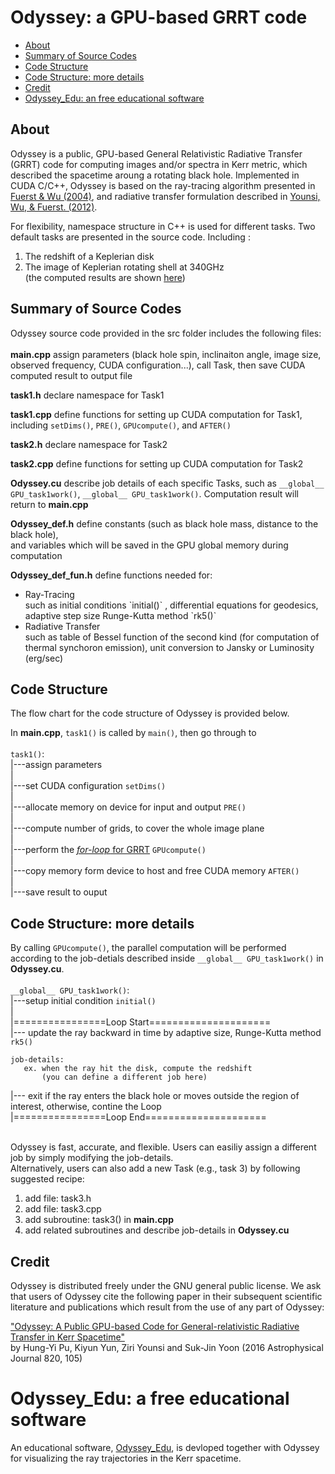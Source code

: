 # Odyssey: a GPU-based GRRT code

- [About](#about)
- [Summary of Source Codes](#summary-of-source-codes)
- [Code Structure](#code-structure)
- [Code Structure: more details](#code-structure-more-details)
- [Credit](#credit)
- [Odyssey_Edu: an free educational software](#odyssey_edu-an-free-educational-software)

## About
Odyssey is a public, GPU-based General Relativistic Radiative Transfer (GRRT) code for computing images and/or spectra in Kerr metric, which described the spacetime aroung a rotating black hole. Implemented in CUDA C/C++, Odyssey is based on the ray-tracing algorithm presented in [Fuerst & Wu (2004)](http://adsabs.harvard.edu/abs/2004A%26A...424..733F), and radiative transfer formulation described in [Younsi, Wu, & Fuerst. (2012)](http://adsabs.harvard.edu/abs/2012A%26A...545A..13Y).

For flexibility, namespace structure in C++  is used for different tasks. Two default tasks are presented in the source code. Including :

 1. The redshift of a Keplerian disk</li>
 2. The image of Keplerian rotating shell at 340GHz</li>
 (the computed results are shown [here](https://github.com/hungyipu/Odyssey/wiki/Default-Tasks-of-Odyssey-Source-Code))
  
 
## Summary of Source Codes
Odyssey source code provided in the src folder includes the following files:<br />
<br />
**main.cpp**
assign parameters (black hole spin, inclinaiton angle, image size, observed frequency, CUDA configuration...), call Task, then save CUDA computed result to output file<br />

**task1.h**
declare namespace for Task1<br />
 
 **task1.cpp**
define functions for setting up CUDA computation for Task1, including `setDims()`, `PRE()`, `GPUcompute()`, and `AFTER()`<br />

**task2.h**
declare namespace for Task2

 
**task2.cpp**
define functions for setting up CUDA computation for Task2<br />

 
**Odyssey.cu**
 describe job details of each specific Tasks, such as `__global__ GPU_task1work()`, `__global__ GPU_task1work()`. Computation result will return to **main.cpp**<br />
 
**Odyssey_def.h**
 define constants (such as black hole mass, distance to the black hole),   
 and variables which will be saved in the GPU global memory during computation<br />
 
 
**Odyssey_def_fun.h**
 define functions needed for:
 <ul>
 <li>Ray-Tracing</li>
 such as initial conditions  `initial()` , differential equations for geodesics, adaptive step size Runge-Kutta method `rk5()`
 <li>Radiative Transfer</li>
 such as table of Bessel function of the second kind (for computation of thermal synchoron emission), unit conversion to Jansky or Luminosity (erg/sec)
 </ul>


## Code Structure
The flow chart for the code structure of Odyssey is provided below.

In **main.cpp**, `task1()` is called by `main()`, then go through to<br />
<br />
`task1()`:<br />
|---assign parameters <br />
|<br />
|---set CUDA configuration `setDims()`<br />
|<br />
|---allocate memory on device for input and output `PRE()`<br />
|<br />
|---compute number of grids, to cover the whole image plane<br />
|<br />
|---perform the [*for-loop* for GRRT](https://github.com/hungyipu/Odyssey/wiki/How-Odyssey-Works) `GPUcompute()`<br />
|<br />
|---copy memory form device to host and free CUDA memory `AFTER()`<br />
|<br />
|---save result to ouput<br />


## Code Structure: more details
By calling `GPUcompute()`, the parallel computation will be performed according to the job-detials described inside `__global__ GPU_task1work()` in **Odyssey.cu**.<br />
<br />
`__global__ GPU_task1work()`:<br />
|---setup initial condition `initial()` <br />
|<br />
|================Loop Start=====================<br />
|--- update the ray backward in time by adaptive size, Runge-Kutta method `rk5()`<br />
```
job-details:
   ex. when the ray hit the disk, compute the redshift
       (you can define a different job here)
```
|--- exit if the ray enters the black hole or moves outside the region of interest, otherwise, contine the Loop<br />
|================Loop End=====================<br />

<br />
Odyssey is fast, accurate, and flexible. Users can easiliy assign a different job by simply modifying the job-details. 
<br />
Alternatively, users can also add a new Task (e.g., task 3) by following suggested recipe:

 1. add file: task3.h</li>
 2. add file: task3.cpp</li>
 3. add subroutine: task3() in **main.cpp**
 4. add related subroutines and describe job-details in **Odyssey.cu**
 
## Credit
Odyssey is distributed freely under the GNU general public license. We ask that users of Odyssey cite the following paper in their subsequent scientific literature and publications which result from the use of any part of Odyssey:


["Odyssey: A Public GPU-based Code for General-relativistic Radiative Transfer in Kerr Spacetime"](http://adsabs.harvard.edu/abs/2016ApJ...820..105P)<br /> 
by Hung-Yi Pu, Kiyun Yun, Ziri Younsi and Suk-Jin Yoon (2016 Astrophysical Journal 820, 105)



# Odyssey_Edu: a free educational software
An educational software, [Odyssey_Edu](https://odysseyedu.wordpress.com/), is devloped together with Odyssey for visualizing the ray trajectories in the Kerr spacetime.


